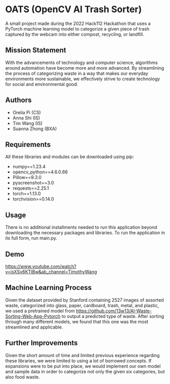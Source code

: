 # OATS (OpenCV AI Trash Sorter)
A small project made during the 2022 Hack112 Hackathon that uses a
PyTorch machine learning model to categorize a given piece of trash captured
by the webcam into either compost, recycling, or landfill.

## Mission Statement
With the advancements of technology and computer science, algorithms around
automation have become more and more advanced. By streamlining the process of
categorizing waste in a way that makes our everyday environments more
sustainable, we effectively strive to create technology for social and
environmental good.

## Authors
- Orelia Pi (CS)
- Anna Shi (IS)
- Tim Wang (IS)
- Suanna Zhong (BXA)

## Requirements
All these libraries and modules can be downloaded using pip:
- numpy==1.23.4
- opencv_python==4.6.0.66
- Pillow==9.3.0
- pyscreenshot==3.0
- requests==2.25.1
- torch==1.13.0
- torchvision==0.14.0

## Usage
There is no additional installments needed to run this application beyond
downloading the necessary packages and libraries. To run the application in
its full form, run main.py.

## Demo
https://www.youtube.com/watch?v=jsXSy6KTIBw&ab_channel=TimothyWang

## Machine Learning Process
Given the dataset provided by Stanford containing 2527 images of assorted
waste, categorized into glass, paper, cardboard, trash, metal, and plastic, we
used a pretrained model from https://github.com/13w13/AI-Waste-Sorting-Web-App-Pytorch to output a predicted type of waste. After sorting through many
different models, we found that this one was the most streamlined and
applicable.

## Further Improvements
Given the short amount of time and limited previous experience regarding these
libraries, we were limited to using a lot of borrowed concepts. If expansions
were to be put into place, we would implement our own model and sample data
in order to categorize not only the given six categories, but also food waste.
